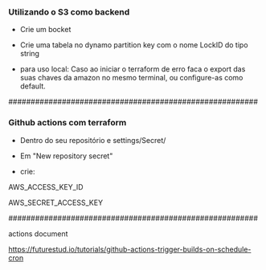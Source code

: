 ### Utilizando o S3 como backend

- Crie um bocket

- Crie uma tabela no dynamo
  partition key com o nome LockID do tipo string


- para uso local:
Caso ao iniciar o terraform de erro faca o export das suas chaves da amazon no mesmo terminal, ou configure-as como default.

########################################################


### Github actions com terraform

- Dentro do seu repositório e settings/Secret/
- Em "New repository secret"

- crie:

AWS_ACCESS_KEY_ID

AWS_SECRET_ACCESS_KEY



########################################################


actions document

https://futurestud.io/tutorials/github-actions-trigger-builds-on-schedule-cron










